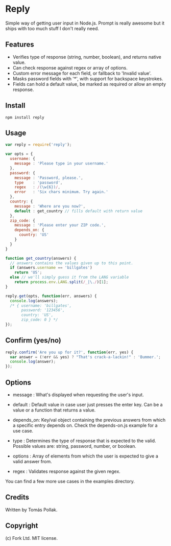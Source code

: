 Reply
=====

Simple way of getting user input in Node.js. Prompt is really awesome but it ships
with too much stuff I don't really need.

Features
--------

 - Verifies type of response (string, number, boolean), and returns native value.
 - Can check response against regex or array of options.
 - Custom error message for each field, or fallback to 'Invalid value'.
 - Masks password fields with '*', with support for backspace keystrokes.
 - Fields can hold a default value, be marked as required or allow an empty response.

Install
-------

    npm install reply

Usage
-----

``` js
var reply = require('reply');

var opts = {
  username: {
    message : 'Please type in your username.'
  },
  password: {
    message : 'Password, please.',
    type    : 'password',
    regex   : /(\w{6})/,
    error   : 'Six chars minimum. Try again.'
  },
  country: {
    message : 'Where are you now?',
    default : get_country // fills default with return value
  },
  zip_code: {
    message : 'Please enter your ZIP code.',
    depends_on: {
      country: 'US'
    }
  }
}

function get_country(answers) {
  // answers contains the values given up to this point.
  if (answers.username == 'billgates')
    return 'US';
  else // we'll simply guess it from the LANG variable
    return process.env.LANG.split(/_|\./)[1]; 
}

reply.get(opts, function(err, answers) {
  console.log(answers); 
  /* { username: 'billgates',
       password: '123456',
       country: 'US',
       zip_code: 0 } */
});
```

Confirm (yes/no)
----------------

``` js
reply.confirm('Are you up for it?', function(err, yes) {
  var answer = (!err && yes) ? "That's crack-a-lackin!" : 'Bummer.';
  console.log(answer);
});
```

Options
-------

 - message : What's displayed when requesting the user's input.
 - default : Default value in case user just presses the enter key. Can be a value or a function that returns a value.
 - depends_on: Key/val object containing the previous answers from which a specific entry depends on. Check the depends-on.js example for a use case.

 - type    : Determines the type of response that is expected to the valid. Possible values are: string, password, number, or boolean.
 - options : Array of elements from which the user is expected to give a valid answer from.
 - regex   : Validates response against the given regex.

You can find a few more use cases in the examples directory.

Credits
-------
Written by Tomás Pollak.

Copyright
-------
(c) Fork Ltd. MIT license.

